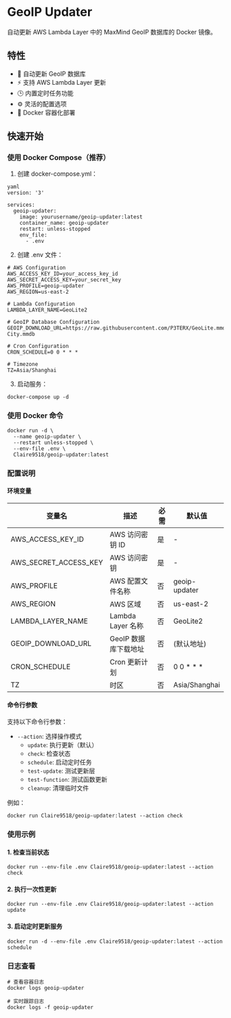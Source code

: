 # GeoIP Updater

自动更新 AWS Lambda Layer 中的 MaxMind GeoIP 数据库的 Docker 镜像。

## 特性

- 🔄 自动更新 GeoIP 数据库
- ⚡ 支持 AWS Lambda Layer 更新
- 🕒 内置定时任务功能
- ⚙️ 灵活的配置选项
- 🐳 Docker 容器化部署

## 快速开始

### 使用 Docker Compose（推荐）

1. 创建 docker-compose.yml：

```
yaml
version: '3'

services:
  geoip-updater:
    image: yourusername/geoip-updater:latest
    container_name: geoip-updater
    restart: unless-stopped
    env_file:
      - .env
```

2. 创建 .env 文件：

```
# AWS Configuration
AWS_ACCESS_KEY_ID=your_access_key_id
AWS_SECRET_ACCESS_KEY=your_secret_key
AWS_PROFILE=geoip-updater
AWS_REGION=us-east-2

# Lambda Configuration
LAMBDA_LAYER_NAME=GeoLite2

# GeoIP Database Configuration
GEOIP_DOWNLOAD_URL=https://raw.githubusercontent.com/P3TERX/GeoLite.mmdb/download/GeoLite2-City.mmdb

# Cron Configuration
CRON_SCHEDULE=0 0 * * *

# Timezone
TZ=Asia/Shanghai
```

3. 启动服务：

```
docker-compose up -d
```

### 使用 Docker 命令

```
docker run -d \
  --name geoip-updater \
  --restart unless-stopped \
  --env-file .env \
  Claire9518/geoip-updater:latest
```

### 配置说明

#### 环境变量

| 变量名                | 描述                 | 必需 | 默认值        |
| --------------------- | -------------------- | ---- | ------------- |
| AWS_ACCESS_KEY_ID     | AWS 访问密钥 ID      | 是   | -             |
| AWS_SECRET_ACCESS_KEY | AWS 访问密钥         | 是   | -             |
| AWS_PROFILE           | AWS 配置文件名称     | 否   | geoip-updater |
| AWS_REGION            | AWS 区域             | 否   | us-east-2     |
| LAMBDA_LAYER_NAME     | Lambda Layer 名称    | 否   | GeoLite2      |
| GEOIP_DOWNLOAD_URL    | GeoIP 数据库下载地址 | 否   | (默认地址)    |
| CRON_SCHEDULE         | Cron 更新计划        | 否   | 0 0 * * *     |
| TZ                    | 时区                 | 否   | Asia/Shanghai |

#### 命令行参数

支持以下命令行参数：

* `--action`: 选择操作模式
  * `update`: 执行更新（默认）
  * `check`: 检查状态
  * `schedule`: 启动定时任务
  * `test-update`: 测试更新层
  * `test-function`: 测试函数更新
  * `cleanup`: 清理临时文件

例如：
```
docker run Claire9518/geoip-updater:latest --action check
```

### 使用示例

#### 1. 检查当前状态
```docker run --env-file .env Claire9518/geoip-updater:latest --action check```

#### 2. 执行一次性更新

```docker run --env-file .env Claire9518/geoip-updater:latest --action update```
#### 3. 启动定时更新服务
```docker run -d --env-file .env Claire9518/geoip-updater:latest --action schedule```

### 日志查看

```
# 查看容器日志
docker logs geoip-updater

# 实时跟踪日志
docker logs -f geoip-updater
```
